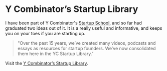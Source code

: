 # Y Combinator’s Startup Library

I have been part of Y Combinator's [Startup School](https://www.startupschool.org/), and so far had graduated two ideas out of it. It is a really useful and informative, and keeps you on your toes if you are starting up.

> "Over the past 15 years, we’ve created many videos, podcasts and essays as resources for startup founders. We’ve now consolidated them here in the YC Startup Library."

Visit the [Y Combinator’s Startup Library](https://www.ycombinator.com/library).
